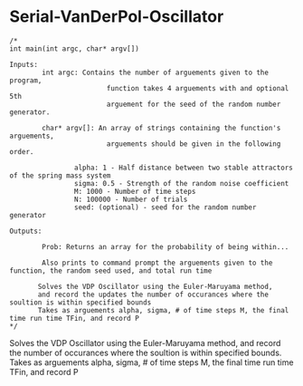 # Serial-VanDerPol-Oscillator


    /*
    int main(int argc, char* argv[])

    Inputs:
            int argc: Contains the number of arguements given to the program,
                            function takes 4 arguements with and optional 5th
                            arguement for the seed of the random number generator.
            
            char* argv[]: An array of strings containing the function's arguements,
                            arguements should be given in the following order.

                    alpha: 1 - Half distance between two stable attractors of the spring mass system
                    sigma: 0.5 - Strength of the random noise coefficient
                    M: 1000 - Number of time steps
                    N: 100000 - Number of trials
                    seed: (optional) - seed for the random number generator

    Outputs:

            Prob: Returns an array for the probability of being within...

            Also prints to command prompt the arguements given to the function, the random seed used, and total run time

           Solves the VDP Oscillator using the Euler-Maruyama method,
           and record the updates the number of occurances where the soultion is within specified bounds
           Takes as arguements alpha, sigma, # of time steps M, the final time run time TFin, and record P
    */
    


Solves the VDP Oscillator using the Euler-Maruyama method, and record the number of occurances where the soultion is within specified bounds. 
Takes as arguements alpha, sigma, # of time steps M, the final time run time TFin, and record P
